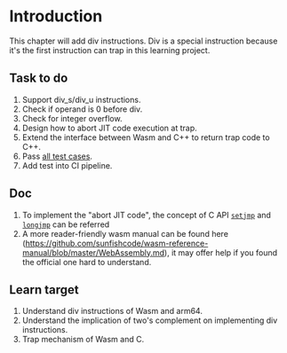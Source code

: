 # Introduction

This chapter will add div instructions. Div is a special instruction because it's the first instruction can trap in this learning project.

## Task to do

1. Support div_s/div_u instructions.
2. Check if operand is 0 before div.
3. Check for integer overflow.
4. Design how to abort JIT code execution at trap.
5. Extend the interface between Wasm and C++ to return trap code to C++.
6. Pass [all test cases](./test).
7. Add test into CI pipeline.

## Doc

1. To implement the "abort JIT code", the concept of C API [`setjmp`](https://github.com/lattera/glibc/blob/master/sysdeps/aarch64/setjmp.S) and [`longjmp`](https://github.com/lattera/glibc/blob/master/sysdeps/aarch64/__longjmp.S) can be referred
2. A more reader-friendly wasm manual can be found here (https://github.com/sunfishcode/wasm-reference-manual/blob/master/WebAssembly.md), it may offer help if you found the official one hard to understand.

## Learn target

1. Understand div instructions of Wasm and arm64.
2. Understand the implication of two's complement on implementing div instructions.
3. Trap mechanism of Wasm and C.

